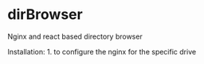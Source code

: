 # dirBrowser
Nginx and react based directory browser

Installation:
    1. to configure the nginx for the specific drive
